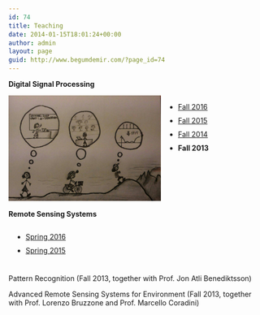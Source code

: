 ```yaml
---
id: 74
title: Teaching
date: 2014-01-15T18:01:24+00:00
author: admin
layout: page
guid: http://www.begumdemir.com/?page_id=74
---
```

<style>
.teaching {
  font-size: 14px;
}

ul.teaching li {
  padding-bottom: 10px;
}
</style>

<p class="teaching">
  <b>Digital Signal Processing</b>
</p>

<div>
  <div style="float:left">
    <img src="assets/images/dsp_1.jpg" width="300px">
  </div>
  <div style="float:left; padding-left:10px;">
    <ul class="teaching">
      <li><a title="Digital Signal Processing" href="http://rslab-tech.disi.unitn.it/moodle/course/view.php?id=11" target="_blank">Fall 2016</a></li>
      <li><a title="Digital Signal Processing" href="http://rslab-tech.disi.unitn.it/moodle/course/view.php?id=8" target="_blank">Fall 2015</a></li>
      <li><a title="Digital Signal Processing" href="http://rslab-tech.disi.unitn.it/moodle/course/view.php?id=3" target="_blank">Fall 2014</a></li>
      <li><b>Fall 2013</b></li>
    </ul>
  </div>
  <br style="clear:both;"/>
</div>

<p class="teaching">
  <b>Remote Sensing Systems</b>
</p>

<div>
  <div style="float:left; padding-left:10px;">
    <ul class="teaching">
      <li><a title="Digital Signal Processing" href="http://rslab-tech.disi.unitn.it/moodle/course/view.php?id=10" target="_blank">Spring 2016</a></li>
      <li><a title="Digital Signal Processing" href="http://rslab-tech.disi.unitn.it/moodle/course/view.php?id=6" target="_blank">Spring 2015</a></li>
    </ul>
  </div>
  <br style="clear:both;"/>
</div>

Pattern Recognition (Fall 2013, together with Prof. Jon Atli Benediktsson)

Advanced Remote Sensing Systems for Environment (Fall 2013, together with Prof. Lorenzo Bruzzone and Prof. Marcello Coradini)

